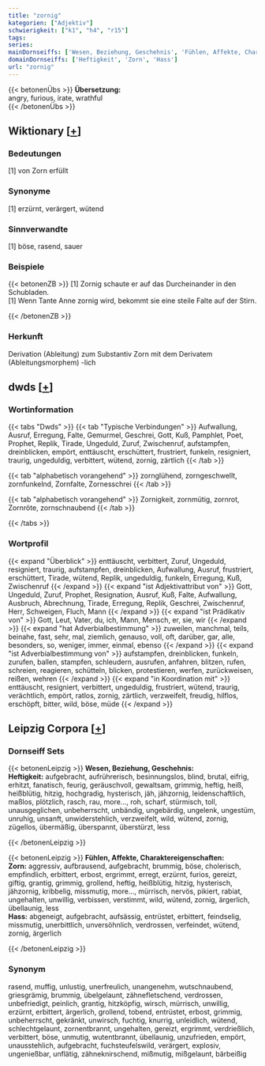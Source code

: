 ```yaml
---
title: "zornig"
kategorien: ["Adjektiv"]
schwierigkeit: ["k1", "h4", "r15"]
tags:
series:
mainDornseiffs: ['Wesen, Beziehung, Geschehnis', 'Fühlen, Affekte, Charaktereigenschaften']
domainDornseiffs: ['Heftigkeit', 'Zorn', 'Hass']
url: "zornig"
---
```


{{< betonenÜbs >}}
**Übersetzung:**  
angry, furious, irate, wrathful  
{{< /betonenÜbs >}}

## Wiktionary [[+](https://de.wiktionary.org/wiki/zornig)]

### Bedeutungen
[1] von Zorn erfüllt  

### Synonyme
[1] erzürnt, verärgert, wütend  

### Sinnverwandte
[1] böse, rasend, sauer  

### Beispiele
{{< betonenZB >}}
[1] Zornig schaute er auf das Durcheinander in den Schubladen.  
[1] Wenn Tante Anne zornig wird, bekommt sie eine steile Falte auf der Stirn.  

{{< /betonenZB >}}
### Herkunft
Derivation (Ableitung) zum Substantiv Zorn mit dem Derivatem (Ableitungsmorphem) -lich  



## dwds [[+](https://www.dwds.de/wb/zornig)]

### Wortinformation
{{< tabs "Dwds" >}}
{{< tab "Typische Verbindungen" >}}
Aufwallung, Ausruf, Erregung, Falte, Gemurmel, Geschrei, Gott, Kuß, Pamphlet, Poet, Prophet, Replik, Tirade, Ungeduld, Zuruf, Zwischenruf, aufstampfen, dreinblicken, empört, enttäuscht, erschüttert, frustriert, funkeln, resigniert, traurig, ungeduldig, verbittert, wütend, zornig, zärtlich
{{< /tab >}}

{{< tab "alphabetisch vorangehend" >}}
zornglühend, zorngeschwellt, zornfunkelnd, Zornfalte, Zornesschrei
{{< /tab >}}

{{< tab "alphabetisch vorangehend" >}}
Zornigkeit, zornmütig, zornrot, Zornröte, zornschnaubend
{{< /tab >}}

{{< /tabs >}}

### Wortprofil
{{< expand "Überblick" >}} enttäuscht, verbittert, Zuruf, Ungeduld, resigniert, traurig, aufstampfen, dreinblicken, Aufwallung, Ausruf, frustriert, erschüttert, Tirade, wütend, Replik, ungeduldig, funkeln, Erregung, Kuß, Zwischenruf {{< /expand >}}
{{< expand "ist Adjektivattribut von" >}} Gott, Ungeduld, Zuruf, Prophet, Resignation, Ausruf, Kuß, Falte, Aufwallung, Ausbruch, Abrechnung, Tirade, Erregung, Replik, Geschrei, Zwischenruf, Herr, Schweigen, Fluch, Mann {{< /expand >}}
{{< expand "ist Prädikativ von" >}} Gott, Leut, Vater, du, ich, Mann, Mensch, er, sie, wir {{< /expand >}}
{{< expand "hat Adverbialbestimmung" >}} zuweilen, manchmal, teils, beinahe, fast, sehr, mal, ziemlich, genauso, voll, oft, darüber, gar, alle, besonders, so, weniger, immer, einmal, ebenso {{< /expand >}}
{{< expand "ist Adverbialbestimmung von" >}} aufstampfen, dreinblicken, funkeln, zurufen, ballen, stampfen, schleudern, ausrufen, anfahren, blitzen, rufen, schreien, reagieren, schütteln, blicken, protestieren, werfen, zurückweisen, reißen, wehren {{< /expand >}}
{{< expand "in Koordination mit" >}} enttäuscht, resigniert, verbittert, ungeduldig, frustriert, wütend, traurig, verächtlich, empört, ratlos, zornig, zärtlich, verzweifelt, freudig, hilflos, erschöpft, bitter, wild, böse, müde {{< /expand >}}

## Leipzig Corpora [[+](https://corpora.uni-leipzig.de/en/res?word=zornig&corpusId=deu_newscrawl-public_2018)]

### Dornseiff Sets
{{< betonenLeipzig >}}
**Wesen, Beziehung, Geschehnis:**  
**Heftigkeit:** aufgebracht, aufrührerisch, besinnungslos, blind, brutal, eifrig, erhitzt, fanatisch, feurig, geräuschvoll, gewaltsam, grimmig, heftig, heiß, heißblütig, hitzig, hochgradig, hysterisch, jäh, jähzornig, leidenschaftlich, maßlos, plötzlich, rasch, rau, more..., roh, scharf, stürmisch, toll, unausgeglichen, unbeherrscht, unbändig, ungebärdig, ungelenk, ungestüm, unruhig, unsanft, unwiderstehlich, verzweifelt, wild, wütend, zornig, zügellos, übermäßig, überspannt, überstürzt, less  

{{< /betonenLeipzig >}}


{{< betonenLeipzig >}}
**Fühlen, Affekte, Charaktereigenschaften:**  
**Zorn:** aggressiv, aufbrausend, aufgebracht, brummig, böse, cholerisch, empfindlich, erbittert, erbost, ergrimmt, erregt, erzürnt, furios, gereizt, giftig, grantig, grimmig, grollend, heftig, heißblütig, hitzig, hysterisch, jähzornig, kribbelig, missmutig, more..., mürrisch, nervös, pikiert, rabiat, ungehalten, unwillig, verbissen, verstimmt, wild, wütend, zornig, ärgerlich, übellaunig, less  
**Hass:** abgeneigt, aufgebracht, aufsässig, entrüstet, erbittert, feindselig, missmutig, unerbittlich, unversöhnlich, verdrossen, verfeindet, wütend, zornig, ärgerlich  

{{< /betonenLeipzig >}}

### Synonym
rasend, muffig, unlustig, unerfreulich, unangenehm, wutschnaubend, griesgrämig, brummig, übelgelaunt, zähnefletschend, verdrossen, unbefriedigt, peinlich, grantig, hitzköpfig, wirsch, mürrisch, unwillig, erzürnt, erbittert, ärgerlich, grollend, tobend, entrüstet, erbost, grimmig, unbeherrscht, gekränkt, unwirsch, fuchtig, knurrig, unleidlich, wütend, schlechtgelaunt, zornentbrannt, ungehalten, gereizt, ergrimmt, verdrießlich, verbittert, böse, unmutig, wutentbrannt, übellaunig, unzufrieden, empört, unausstehlich, aufgebracht, fuchsteufelswild, verärgert, explosiv, ungenießbar, unflätig, zähneknirschend, mißmutig, mißgelaunt, bärbeißig

